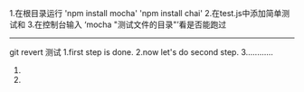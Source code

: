 1.在根目录运行 'npm install mocha' 'npm install chai'
2.在test.js中添加简单测试和
3.在控制台输入 ‘mocha "测试文件的目录"’看是否能跑过


---------------------------
git revert 测试
1.first step is done.
2.now let's do second step.
3............


1.
2.